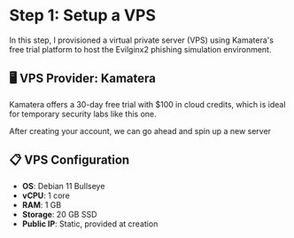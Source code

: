 # Step 1: Setup a VPS

In this step, I provisioned a virtual private server (VPS) using Kamatera's free trial platform to host the Evilginx2 phishing simulation environment.

## 🖥️ VPS Provider: Kamatera

Kamatera offers a 30-day free trial with $100 in cloud credits, which is ideal for temporary security labs like this one.

After creating your account, we can go ahead and spin up a new server

## 📋 VPS Configuration

- **OS**: Debian 11 Bullseye
- **vCPU**: 1 core
- **RAM**: 1 GB
- **Storage**: 20 GB SSD
- **Public IP**: Static, provided at creation
